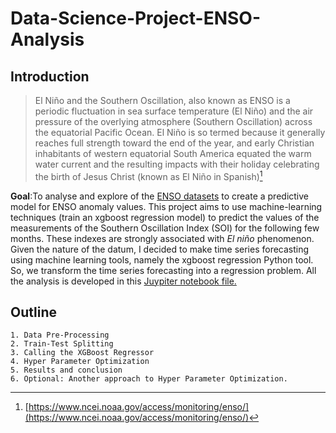 # Data-Science-Project-ENSO-Analysis

## Introduction 

> El Niño and the Southern Oscillation, also known as ENSO is a periodic fluctuation in sea surface temperature (El Niño) and the  air pressure of the overlying atmosphere (Southern Oscillation) across the equatorial Pacific Ocean. El Niño is so termed because it generally reaches full strength toward the end of the year, and early Christian inhabitants of western equatorial South America equated the warm water current and the resulting impacts with their holiday celebrating the birth of Jesus Christ (known as El Niño in Spanish)[^1] 

__Goal__:To analyse and explore of the [ENSO datasets](https://www.ncei.noaa.gov/access/monitoring/enso/soi) to create a predictive model for ENSO anomaly values. This project aims to use machine-learning techniques (train an xgboost regression model) to predict the values of the measurements of the Southern Oscillation Index (SOI) for the following few months. These indexes are strongly associated with _El niño_ phenomenon.
Given the nature of the datum, I decided to make time series forecasting using machine learning tools, namely the xgboost regression Python tool. So, we transform the time series forecasting into a regression problem. All the analysis is developed in this [Juypiter notebook file.](ENSO-data-analysis.ipynb)

## Outline 
    1. Data Pre-Processing
    2. Train-Test Splitting
    3. Calling the XGBoost Regressor
    4. Hyper Parameter Optimization
    5. Results and conclusion 
    6. Optional: Another approach to Hyper Parameter Optimization.

[^1]: [https://www.ncei.noaa.gov/access/monitoring/enso/](https://www.ncei.noaa.gov/access/monitoring/enso/)
